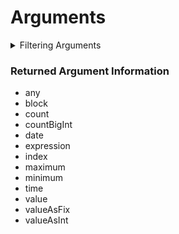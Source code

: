 # Arguments

<details>

<summary>Filtering Arguments</summary>

-   any
-   blockId
-   date
-   height
-   index
-   options
-   time
-   transactionId
-   transactionIndexInCollection
-   transactionsStatusCode
-   type
-   value
-   valueAsFix
-   valueAsInt

</details>

### Returned Argument Information

-   any
-   block
-   count
-   countBigInt
-   date
-   expression
-   index
-   maximum
-   minimum
-   time
-   value
-   valueAsFix
-   valueAsInt
